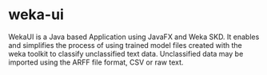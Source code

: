# weka-ui
WekaUI is a Java based Application using JavaFX and Weka SKD. 
It enables and simplifies the process of using trained model files created with the weka toolkit 
to classify unclassified text data. Unclassified data may be imported using the ARFF file format, CSV or raw text.
